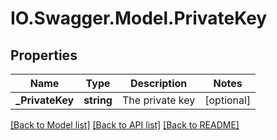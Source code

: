 # IO.Swagger.Model.PrivateKey
## Properties

Name | Type | Description | Notes
------------ | ------------- | ------------- | -------------
**_PrivateKey** | **string** | The private key | [optional] 

[[Back to Model list]](../README.md#documentation-for-models) [[Back to API list]](../README.md#documentation-for-api-endpoints) [[Back to README]](../README.md)

